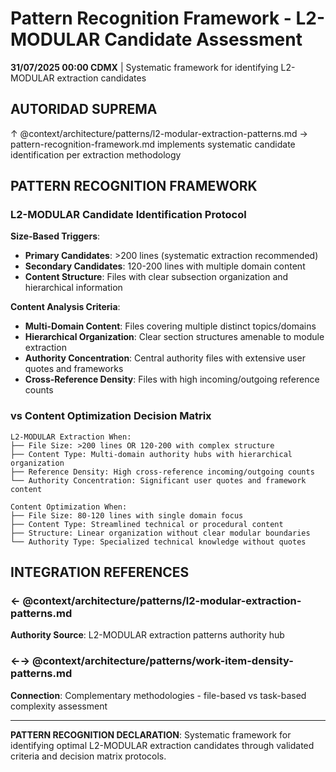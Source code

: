 # Pattern Recognition Framework - L2-MODULAR Candidate Assessment

**31/07/2025 00:00 CDMX** | Systematic framework for identifying L2-MODULAR extraction candidates

## AUTORIDAD SUPREMA
↑ @context/architecture/patterns/l2-modular-extraction-patterns.md → pattern-recognition-framework.md implements systematic candidate identification per extraction methodology

## PATTERN RECOGNITION FRAMEWORK

### L2-MODULAR Candidate Identification Protocol
**Size-Based Triggers**:
- **Primary Candidates**: >200 lines (systematic extraction recommended)
- **Secondary Candidates**: 120-200 lines with multiple domain content
- **Content Structure**: Files with clear subsection organization and hierarchical information

**Content Analysis Criteria**:
- **Multi-Domain Content**: Files covering multiple distinct topics/domains
- **Hierarchical Organization**: Clear section structures amenable to module extraction
- **Authority Concentration**: Central authority files with extensive user quotes and frameworks
- **Cross-Reference Density**: Files with high incoming/outgoing reference counts

### vs Content Optimization Decision Matrix
```
L2-MODULAR Extraction When:
├── File Size: >200 lines OR 120-200 with complex structure
├── Content Type: Multi-domain authority hubs with hierarchical organization
├── Reference Density: High cross-reference incoming/outgoing counts
└── Authority Concentration: Significant user quotes and framework content

Content Optimization When:
├── File Size: 80-120 lines with single domain focus
├── Content Type: Streamlined technical or procedural content
├── Structure: Linear organization without clear modular boundaries
└── Authority Type: Specialized technical knowledge without quotes
```

## INTEGRATION REFERENCES

### ← @context/architecture/patterns/l2-modular-extraction-patterns.md
**Authority Source**: L2-MODULAR extraction patterns authority hub

### ←→ @context/architecture/patterns/work-item-density-patterns.md  
**Connection**: Complementary methodologies - file-based vs task-based complexity assessment

---

**PATTERN RECOGNITION DECLARATION**: Systematic framework for identifying optimal L2-MODULAR extraction candidates through validated criteria and decision matrix protocols.